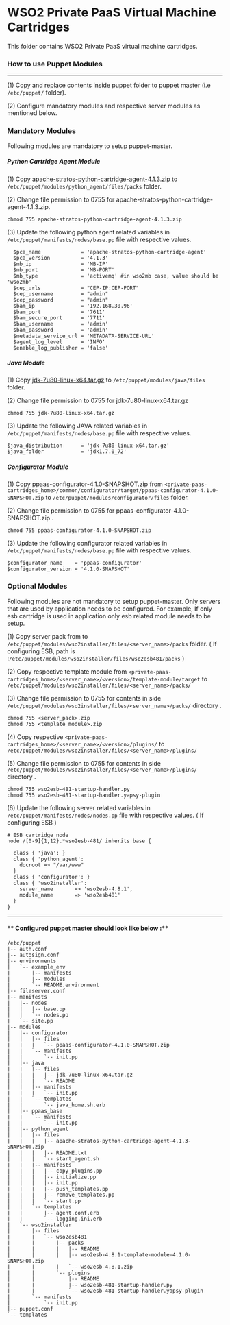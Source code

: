# WSO2 Private PaaS Virtual Machine Cartridges

This folder contains WSO2 Private PaaS virtual machine cartridges.

### How to use Puppet Modules

---
(1) Copy and replace contents inside puppet folder to puppet master (i.e `/etc/puppet/` folder).

(2) Configure mandatory modules and respective server modules as mentioned below.

### **Mandatory Modules**
Following modules are mandatory to setup puppet-master.

##### **Python Cartridge Agent Module**
(1) Copy [apache-stratos-python-cartridge-agent-4.1.3.zip ](http://www.apache.org/dyn/closer.cgi/stratos)  to 
`/etc/puppet/modules/python_agent/files/packs` folder.

(2) Change file permission to 0755 for apache-stratos-python-cartridge-agent-4.1.3.zip.
```
chmod 755 apache-stratos-python-cartridge-agent-4.1.3.zip
```
(3) Update the following python agent related variables in `/etc/puppet/manifests/nodes/base.pp` file with respective values.
```
  $pca_name             = 'apache-stratos-python-cartridge-agent'
  $pca_version          = '4.1.3'
  $mb_ip                = 'MB-IP'
  $mb_port              = 'MB-PORT'
  $mb_type    			= 'activemq' #in wso2mb case, value should be 'wso2mb'
  $cep_urls 			= "CEP-IP:CEP-PORT" 
  $cep_username			= "admin"
  $cep_password			= "admin"
  $bam_ip               = '192.168.30.96'
  $bam_port             = '7611'
  $bam_secure_port      = '7711'
  $bam_username	      	= 'admin'
  $bam_password      	= 'admin'
  $metadata_service_url = 'METADATA-SERVICE-URL'
  $agent_log_level 		= 'INFO'
  $enable_log_publisher = 'false'
```
##### **Java Module**
(1) Copy [jdk-7u80-linux-x64.tar.gz](http://www.oracle.com/technetwork/java/javase/downloads/jdk7-downloads-1880260.html) to `/etc/puppet/modules/java/files` folder.

(2) Change file permission to 0755 for jdk-7u80-linux-x64.tar.gz
```
chmod 755 jdk-7u80-linux-x64.tar.gz
```
(3) Update the following JAVA related variables in `/etc/puppet/manifests/nodes/base.pp` file with respective values.
```
$java_distribution 	    = 'jdk-7u80-linux-x64.tar.gz'
$java_folder    		= 'jdk1.7.0_72'
```
##### **Configurator Module**
(1) Copy ppaas-configurator-4.1.0-SNAPSHOT.zip from `<private-paas-cartridges_home>/common/configurator/target/ppaas-configurator-4.1.0-SNAPSHOT.zip`  to `/etc/puppet/modules/configurator/files` folder.

(2) Change file permission to 0755 for ppaas-configurator-4.1.0-SNAPSHOT.zip .
```
chmod 755 ppaas-configurator-4.1.0-SNAPSHOT.zip 
```
(3) Update the following configurator related variables in `/etc/puppet/manifests/nodes/base.pp` file with respective values.
```
$configurator_name    = 'ppaas-configurator'
$configurator_version = '4.1.0-SNAPSHOT'
```
### **Optional Modules**
Following modules are not mandatory to setup puppet-master. Only servers that are used by application needs to be configured. For example, If only esb cartridge is used in application only esb related module needs to be setup.

(1) Copy server pack from   to `/etc/puppet/modules/wso2installer/files/<server_name>/packs` folder. ( If configuring ESB, path is :`/etc/puppet/modules/wso2installer/files/wso2esb481/packs` )

(2) Copy respective template module from `<private-paas-cartridges_home>/<server_name>/<version>/template-module/target` to `/etc/puppet/modules/wso2installer/files/<server_name>/packs/`

(3) Change file permission to 0755 for contents in side `/etc/puppet/modules/wso2installer/files/<server_name>/packs/` directory .
```
chmod 755 <server_pack>.zip 
chmod 755 <template_module>.zip 
```

(4) Copy respective `<private-paas-cartridges_home>/<server_name>/<version>/plugins/` to `/etc/puppet/modules/wso2installer/files/<server_name>/plugins/`

(5) Change file permission to 0755 for contents in side `/etc/puppet/modules/wso2installer/files/<server_name>/plugins/` directory .
```
chmod 755 wso2esb-481-startup-handler.py 
chmod 755 wso2esb-481-startup-handler.yapsy-plugin 
```

(6) Update the following server related variables in `/etc/puppet/manifests/nodes/nodes.pp` file with respective values.
( If configuring ESB )
```
# ESB cartridge node
node /[0-9]{1,12}.*wso2esb-481/ inherits base {

  class { 'java': }
  class { 'python_agent':
    docroot => "/var/www"
  }
  class { 'configurator': }
  class { 'wso2installer':
    server_name       => 'wso2esb-4.8.1',
    module_name       => 'wso2esb481'
  }
}
```
---
#### ** Configured puppet master should look like below :**

```
/etc/puppet
|-- auth.conf
|-- autosign.conf
|-- environments
|   `-- example_env
|       |-- manifests
|       |-- modules
|       `-- README.environment
|-- fileserver.conf
|-- manifests
|   |-- nodes
|   |   |-- base.pp
|   |   `-- nodes.pp
|   `-- site.pp
|-- modules
|   |-- configurator
|   |   |-- files
|   |   |   `-- ppaas-configurator-4.1.0-SNAPSHOT.zip
|   |   `-- manifests
|   |       `-- init.pp
|   |-- java
|   |   |-- files
|   |   |   |-- jdk-7u80-linux-x64.tar.gz
|   |   |   `-- README
|   |   |-- manifests
|   |   |   `-- init.pp
|   |   `-- templates
|   |       `-- java_home.sh.erb
|   |-- ppaas_base
|   |   `-- manifests
|   |       `-- init.pp
|   |-- python_agent
|   |   |-- files
|   |   |   |-- apache-stratos-python-cartridge-agent-4.1.3-SNAPSHOT.zip
|   |   |   |-- README.txt
|   |   |   `-- start_agent.sh
|   |   |-- manifests
|   |   |   |-- copy_plugins.pp
|   |   |   |-- initialize.pp
|   |   |   |-- init.pp
|   |   |   |-- push_templates.pp
|   |   |   |-- remove_templates.pp
|   |   |   `-- start.pp
|   |   `-- templates
|   |       |-- agent.conf.erb
|   |       `-- logging.ini.erb
|   `-- wso2installer
|       |-- files
|       |   `-- wso2esb481
|       |       |-- packs
|       |       |   |-- README
|       |       |   |-- wso2esb-4.8.1-template-module-4.1.0-SNAPSHOT.zip
|       |       |   `-- wso2esb-4.8.1.zip
|       |       `-- plugins
|       |           |-- README
|       |           |-- wso2esb-481-startup-handler.py
|       |           `-- wso2esb-481-startup-handler.yapsy-plugin
|       `-- manifests
|           `-- init.pp
|-- puppet.conf
`-- templates
```
